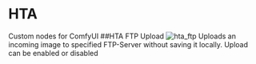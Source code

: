 # HTA
Custom nodes for ComfyUI
##HTA FTP Upload
![hta_ftp]([images/example.png](https://github.com/ktoyokuni/hta/assets/7687420/977a4651-a610-41aa-8337-e08b0d83cf35))
Uploads an incoming image to specified FTP-Server without saving it locally. Upload can be enabled or disabled
